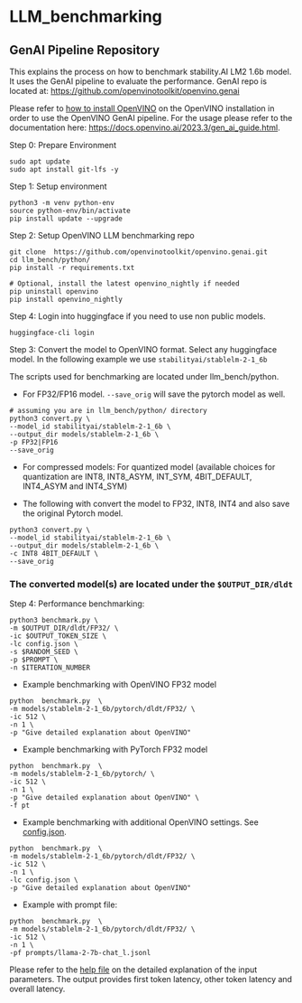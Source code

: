 
# LLM_benchmarking

## GenAI Pipeline Repository
This explains the process on how to benchmark stability.AI LM2 1.6b model. It uses the GenAI pipeline to evaluate the performance.
GenAI repo is located at:
https://github.com/openvinotoolkit/openvino.genai

Please refer to [how to install OpenVINO](https://docs.openvino.ai/install) on the OpenVINO installation in order to use the OpenVINO GenAI pipeline.
For the usage please refer to the documentation here: https://docs.openvino.ai/2023.3/gen_ai_guide.html.

Step 0: Prepare Environment
```
sudo apt update
sudo apt install git-lfs -y
```

Step 1: Setup environment
```
python3 -m venv python-env
source python-env/bin/activate
pip install update --upgrade
```

Step 2:  Setup OpenVINO LLM benchmarking repo
```
git clone  https://github.com/openvinotoolkit/openvino.genai.git
cd llm_bench/python/
pip install -r requirements.txt  

# Optional, install the latest openvino_nightly if needed
pip uninstall openvino
pip install openvino_nightly 
```
Step 4: Login into huggingface if you need to use non public models.
``` 
huggingface-cli login
```

Step 3:  Convert the model to OpenVINO format. Select any huggingface model. In the following example we use `stabilityai/stablelm-2-1_6b`

The scripts used for benchmarking are located under llm_bench/python.


- For FP32/FP16 model. `--save_orig` will save the pytorch model as well.
```
# assuming you are in llm_bench/python/ directory
python3 convert.py \
--model_id stabilityai/stablelm-2-1_6b \
--output_dir models/stablelm-2-1_6b \
-p FP32|FP16
--save_orig
```

- For compressed models: For quantized model (available choices for quantization are INT8, INT8_ASYM, INT_SYM, 4BIT_DEFAULT, INT4_ASYM and INT4_SYM)

- The following with convert the model to FP32, INT8, INT4 and also save the original Pytorch model. 
```
python3 convert.py \
--model_id stabilityai/stablelm-2-1_6b \
--output_dir models/stablelm-2-1_6b \
-c INT8 4BIT_DEFAULT \
--save_orig
```

### The converted model(s) are located under the `$OUTPUT_DIR/dldt`

Step 4: Performance benchmarking:

```
python3 benchmark.py \
-m $OUTPUT_DIR/dldt/FP32/ \
-ic $OUTPUT_TOKEN_SIZE \
-lc config.json \
-s $RANDOM_SEED \
-p $PROMPT \
-n $ITERATION_NUMBER
```

- Example benchmarking with OpenVINO FP32 model
```
python  benchmark.py  \
-m models/stablelm-2-1_6b/pytorch/dldt/FP32/ \
-ic 512 \
-n 1 \
-p "Give detailed explanation about OpenVINO"
```

- Example benchmarking with PyTorch FP32 model
```
python  benchmark.py  \
-m models/stablelm-2-1_6b/pytorch/ \
-ic 512 \
-n 1 \
-p "Give detailed explanation about OpenVINO" \
-f pt
```

- Example benchmarking with additional OpenVINO settings. See [config.json](https://github.com/junwenwu/LLM_benchmarking/blob/main/config.json).
```
python  benchmark.py  \
-m models/stablelm-2-1_6b/pytorch/dldt/FP32/ \
-ic 512 \
-n 1 \
-lc config.json \
-p "Give detailed explanation about OpenVINO"
```

- Example with prompt file:
```
python  benchmark.py  \
-m models/stablelm-2-1_6b/pytorch/dldt/FP32/ \
-ic 512 \
-n 1 \
-pf prompts/llama-2-7b-chat_l.jsonl 
```

Please refer to the [help file](https://github.com/openvinotoolkit/openvino.genai/tree/master/llm_bench/python) on the detailed explanation of the input parameters.
The output provides first token latency, other token latency and overall latency.
